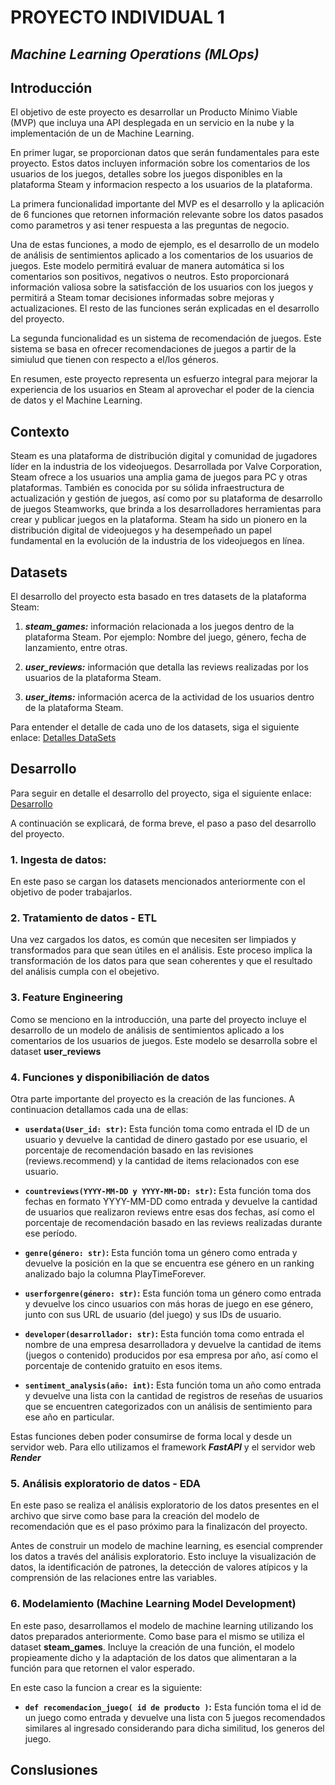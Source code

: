 # PROYECTO INDIVIDUAL 1 
## *Machine Learning Operations (MLOps)*<p>

</p>

## **Introducción** 

El objetivo de este proyecto es desarrollar un Producto Mínimo Viable (MVP) que incluya una API desplegada en un servicio en la nube y la implementación de un de Machine Learning. 

En primer lugar, se proporcionan datos que serán fundamentales para este proyecto. Estos datos incluyen información sobre los comentarios de los usuarios de los juegos, detalles sobre los juegos disponibles en la plataforma Steam y informacion respecto a los usuarios de la plataforma. 

La primera funcionalidad importante del MVP es el desarrollo y la aplicación de 6 funciones que retornen información relevante sobre los datos pasados como parametros y asi tener respuesta a las preguntas de negocio. 

Una de estas funciones, a modo de ejemplo, es el desarrollo de un modelo de análisis de sentimientos aplicado a los comentarios de los usuarios de juegos. Este modelo permitirá evaluar de manera automática si los comentarios son positivos, negativos o neutros. Esto proporcionará información valiosa sobre la satisfacción de los usuarios con los juegos y permitirá a Steam tomar decisiones informadas sobre mejoras y actualizaciones. El resto de las funciones serán explicadas en el desarrollo del proyecto. 

La segunda funcionalidad es un sistema de recomendación de juegos. Este sistema se basa en ofrecer recomendaciones de juegos a partir de la simiulud que tienen con respecto a el/los géneros. 

En resumen, este proyecto representa un esfuerzo integral para mejorar la experiencia de los usuarios en Steam al aprovechar el poder de la ciencia de datos y el Machine Learning.

## **Contexto**

Steam es una plataforma de distribución digital y comunidad de jugadores líder en la industria de los videojuegos. Desarrollada por Valve Corporation, Steam ofrece a los usuarios una amplia gama de juegos para PC y otras plataformas. También es conocida por su sólida infraestructura de actualización y gestión de juegos, así como por su plataforma de desarrollo de juegos Steamworks, que brinda a los desarrolladores herramientas para crear y publicar juegos en la plataforma. Steam ha sido un pionero en la distribución digital de videojuegos y ha desempeñado un papel fundamental en la evolución de la industria de los videojuegos en línea.

## **Datasets**

El desarrollo del proyecto esta basado en tres datasets de la plataforma Steam:

1. ***steam_games:*** información relacionada a los juegos dentro de la plataforma Steam. Por ejemplo: Nombre del juego, género, fecha de lanzamiento, entre otras. 

2. ***user_reviews:*** información que detalla las reviews realizadas por los usuarios de la plataforma Steam.

3. ***user_items:*** información acerca de la actividad de los usuarios dentro de la plataforma Steam.

Para entender el detalle de cada uno de los datasets, siga el siguiente enlace: [Detalles DataSets](Diccionario_de_datos.xlsx)

## **Desarrollo**

Para seguir en detalle el desarrollo del proyecto, siga el siguiente enlace: [Desarrollo](Desarrollo.ipynb)

A continuación se explicará, de forma breve, el paso a paso del desarrollo del proyecto.

### 1. Ingesta de datos:
En este paso se cargan los datasets mencionados anteriormente con el objetivo de poder trabajarlos. 
### 2. Tratamiento de datos - ETL
Una vez cargados los datos, es común que necesiten ser limpiados y transformados para que sean útiles en el análisis. Este proceso implica la transformación de los datos para que sean coherentes y que el resultado del análisis cumpla con el obejetivo. 
### 3. Feature Engineering
Como se menciono en la introducción, una parte del proyecto incluye el desarrollo de un modelo de análisis de sentimientos aplicado a los comentarios de los usuarios de juegos. Este modelo se desarrolla sobre el dataset **user_reviews** 
### 4. Funciones y disponibiliación de datos
Otra parte importante del proyecto es la creación de las funciones. A continuacion detallamos cada una de ellas:

+ **`userdata(User_id: str)`:** Esta función toma como entrada el ID de un usuario y devuelve la cantidad de dinero gastado por ese usuario, el porcentaje de recomendación basado en las revisiones (reviews.recommend) y la cantidad de items relacionados con ese usuario.

+ **`countreviews(YYYY-MM-DD y YYYY-MM-DD: str)`:** Esta función toma dos fechas en formato YYYY-MM-DD como entrada y devuelve la cantidad de usuarios que realizaron reviews entre esas dos fechas, así como el porcentaje de recomendación basado en las reviews realizadas durante ese período.

+ **`genre(género: str)`:** Esta función toma un género como entrada y devuelve la posición en la que se encuentra ese género en un ranking analizado bajo la columna PlayTimeForever.

+ **`userforgenre(género: str)`:** Esta función toma un género como entrada y devuelve los cinco usuarios con más horas de juego en ese género, junto con sus URL de usuario (del juego) y sus IDs de usuario.

+ **`developer(desarrollador: str)`:** Esta función toma como entrada el nombre de una empresa desarrolladora y devuelve la cantidad de items (juegos o contenido) producidos por esa empresa por año, así como el porcentaje de contenido gratuito en esos items.

+ **`sentiment_analysis(año: int)`:** Esta función toma un año como entrada y devuelve una lista con la cantidad de registros de reseñas de usuarios que se encuentren categorizados con un análisis de sentimiento para ese año en particular.

Estas funciones deben poder consumirse de forma local y desde un servidor web. Para ello utilizamos el framework ***FastAPI*** y el servidor web ***Render***
### 5. Análisis exploratorio de datos - EDA
En este paso se realiza el análisis exploratorio de los datos presentes en el archivo que sirve como base para la creación del modelo de recomendación que es el paso próximo para la finalizacón del proyecto. 

Antes de construir un modelo de machine learning, es esencial comprender los datos a través del análisis exploratorio. Esto incluye la visualización de datos, la identificación de patrones, la detección de valores atípicos y la comprensión de las relaciones entre las variables.

### 6. Modelamiento (Machine Learning Model Development)
En este paso, desarrollamos el modelo de machine learning utilizando los datos preparados anteriormente. Como base para el mismo se utiliza el dataset **steam_games**. Incluye la creación de una función, el modelo propieamente dicho y la adaptación de los datos que alimentaran a la función para que retornen el valor esperado. 

En este caso la funcion a crear es la siguiente: 

+ **`def recomendacion_juego( id de producto )`:** Esta función toma el id de un juego como entrada y devuelve una lista con 5 juegos recomendados similares al ingresado considerando para dicha similitud, los generos del juego. 

## **Conslusiones**

